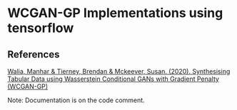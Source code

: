 # WCGAN-GP Implementations using tensorflow
## References
[Walia, Manhar & Tierney, Brendan & Mckeever, Susan. (2020). Synthesising Tabular Data using Wasserstein Conditional GANs with Gradient Penalty (WCGAN-GP)](https://ceur-ws.org/Vol-2771/AICS2020_paper_57.pdf)

Note: Documentation is on the code comment.
